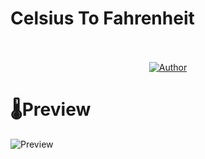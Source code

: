 # Celsius To Fahrenheit
<br>
<br>
<div align="center">
  <a href="https://github.com/thiagomel0">
    <img src="https://img.shields.io/badge/author-thiagomel0-8257E5?style=flat-square" alt="Author">
  </a>
</div>

# 🌡️Preview
<img src="https://github.com/ThMeloDev/celsius-to-fahrenheit/blob/main/%C2%BAC%20_-_%20F_page-0001.jpg" alt="Preview">
